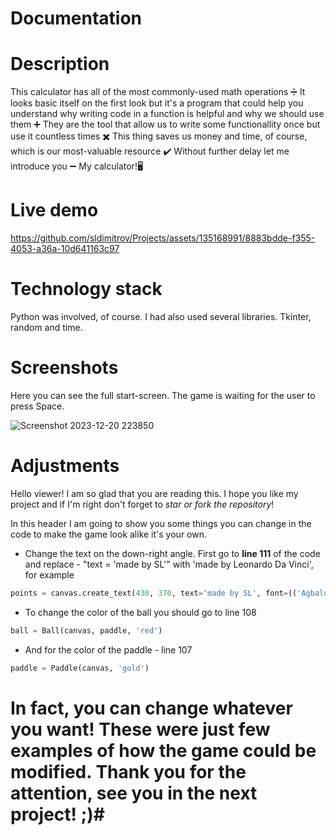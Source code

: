 # Documentation

# Description #
This calculator has all of the most commonly-used math operations ➗ It looks basic itself on the first look but it's a program that could help you understand why writing code in a function is helpful and why we should use them ➕ They are the tool that allow us to write some functionallity once but use it countless times ✖️ This thing saves us money and time, of course, which is our most-valuable resource ✔️ Without further delay let me introduce you ➖ My calculator!🖥

# Live demo #

https://github.com/sldimitrov/Projects/assets/135168991/8883bdde-f355-4053-a36a-10d641163c97

# Technology stack #
Python was involved, of course.
I had also used several libraries.
Tkinter, random and time.

# Screenshots #
Here you can see the full start-screen. 
The game is waiting for the user to press Space.

![Screenshot 2023-12-20 223850](https://github.com/sldimitrov/Projects/assets/135168991/14fb78f2-4cdf-4720-81d8-f167ddc596b2)

# Adjustments #
Hello viewer! I am so glad that you are reading this. I hope you like my project and if I'm right don't forget to *star or fork the repository*!

In this header I am going to show you some things you can change in the code to make the game look alike it's your own.

* Change the text on the down-right angle.
First go to **line 111** of the code and replace - "text = 'made by SL'" with 'made by Leonardo Da Vinci', for example

```python 
points = canvas.create_text(430, 370, text='made by SL', font=(('Agbalumo', 15)))
```
* To change the color of the ball you should go to line 108
```python 
ball = Ball(canvas, paddle, 'red')
```

* And for the color of the paddle - line 107
```python 
paddle = Paddle(canvas, 'gold')
```
# In fact, you can change whatever you want! These were just few examples of how the game could be modified. Thank you for the attention, see you in the next project! ;)#

